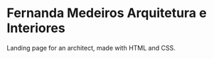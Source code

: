 # Fernanda Medeiros Arquitetura e Interiores

Landing page for an architect, made with HTML and CSS.
